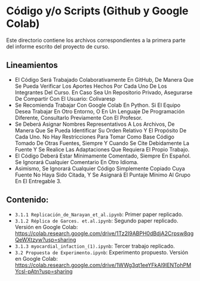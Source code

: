 # Código y/o Scripts (Github y Google Colab)
Este directorio contiene los archivos correspondientes a la primera parte del informe escrito del proyecto de curso.

## Lineamientos
- El Código Será Trabajado Colaborativamente En GitHub, De Manera Que Se Pueda Verificar Los Aportes Hechos Por Cada Uno De Los Integrantes Del Curso. En Caso Sea Un Repositorio Privado, Asegurarse De Compartir Con El Usuario: Colivaresp
- Se Recomienda Trabajar Con Google Colab En Python. Si El Equipo Desea Trabajar En Otro Entorno, O En Un Lenguaje De Programación Diferente, Consultarlo Previamente Con El Profesor.
- Se Deberá Asignar Nombres Representativos A Los Archivos, De Manera Que Se Pueda Identificar Su Orden Relativo Y El Propósito De Cada Uno.
No Hay Restricciones Para Tomar Como Base Código Tomado De Otras Fuentes, Siempre Y Cuando Se Cite Debidamente La Fuente Y Se Realice Las Adaptaciones Que Requiera El Propio Trabajo.
- El Código Deberá Estar Mínimamente Comentado, Siempre En Español. Se Ignorará Cualquier Comentario En Otro Idioma.
- Asimismo, Se Ignorará Cualquier Código Simplemente Copiado Cuya Fuente No Haya Sido Citada, Y Se Asignará El Puntaje Mínimo Al Grupo En El Entregable 3.

## Contenido:
- `3.1.1 Replicación_de_Narayan_et_al.ipynb`: Primer paper replicado.
- `3.1.2 Réplica de Garces. et.al.ipynb`: Segundo paper replicado. Versión en Google Colab: https://colab.research.google.com/drive/1Tz2I9ABPH0dBdjA2Crpsw8qgQeWXtzyw?usp=sharing
- `3.1.3 myocardial_infaction_(1).ipynb`: Tercer trabajo replicado.
- `3.2 Propuesta de Experimento.ipynb`: Experimento propuesto. Versión en Google Colab: https://colab.research.google.com/drive/1WWg3qt1eeYFkAl9IENTohPMYcsl-pAtn?usp=sharing